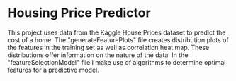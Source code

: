 # Housing Price Predictor
This project uses data from the Kaggle House Prices dataset to predict the cost of a home. The "generateFeaturePlots" file creates distribution plots of the features in the training set as well as correlation heat map. These distributions offer information on the nature of the data. In the "featureSelectionModel" file I make use of algorithms to determine optimal features for a predictive model.
